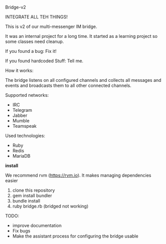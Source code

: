 Bridge-v2

INTEGRATE ALL TEH THINGS!

This is v2 of our multi-messenger IM bridge. 

It was an internal project for a long time. It started as a learning project so some classes need cleanup.

If you found a bug: Fix it!

If you found hardcoded Stuff: Tell me.

How it works:

The bridge listens on all configured channels and collects all messages and events and broadcasts them to all other connected channels.

Supported networks:
- IRC
- Telegram
- Jabber
- Mumble
- Teamspeak

Used technologies:
- Ruby
- Redis
- MariaDB

<b>install</b>

We recommend rvm (https://rvm.io). It makes managing dependencies easier

1. clone this repository
2. gem install bundler
3. bundle install
4. ruby bridge.rb (bridged not working)

TODO:
 - improve documentation
 - Fix bugs
 - Make the assistant process for configuring the bridge usable